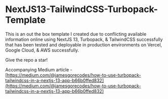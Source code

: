 # NextJS13-TailwindCSS-Turbopack-Template

This is an out the box template I created due to conflicting available information online using NextJS 13, Turbopack, & TailwindCSS successfully that has been tested and deployable in production environments on Vercel, Google Cloud, & AWS successfully.

Give the repo a star!

Accompanying Medium article - [https://medium.com/@jamesgorecodes/how-to-use-turbopack-tailwindcss-in-a-nextjs-13-app-b66b0ffed832](https://medium.com/@jamesgorecodes/how-to-use-turbopack-tailwindcss-in-a-nextjs-13-app-b66b0ffed832)
